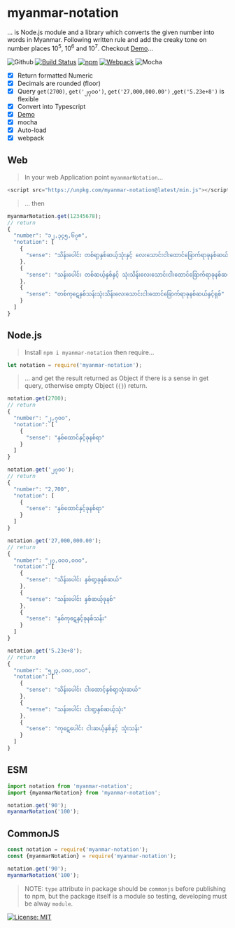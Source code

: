 # myanmar-notation

... is Node.js module and a library which converts the given number into words in Myanmar. Following written rule and add the creaky tone on number places 10<sup>5</sup>, 10<sup>6</sup> and 10<sup>7</sup>. Checkout [Demo][demo]...

![Github][workflows]
[![Build Status][travis-svg]][travis]
[![npm][npm-svg]][npm]
[![Webpack][webpack-check]][latest-min]
![Mocha][test-mocha]

- [x] Return formatted Numeric
- [x] Decimals are rounded (floor)
- [x] Query `get(2700)`, `get('၂၇၀၀')`, `get('27,000,000.00')` ,`get('5.23e+8')` is flexible
- [x] Convert into Typescript
- [x] [Demo][demo]
- [x] mocha
- [x] Auto-load
- [x] webpack

## Web

> In your web Application point `myanmarNotation`...

```js
<script src="https://unpkg.com/myanmar-notation@latest/min.js"></script>
```

> ... then

```js
myanmarNotation.get(12345678);
// return
{
  "number": "၁၂,၃၄၅,၆၇၈",
  "notation": [
    {
      "sense": "သိန်းပေါင်း တစ်ရာ့နှစ်ဆယ့်သုံးနှင့် လေးသောင်းငါးထောင်ခြောက်ရာခုနစ်ဆယ်နှင့်ရှစ်"
    },
    {
      "sense": "သန်းပေါင်း တစ်ဆယ့်နှစ်နှင့် သုံးသိန်းလေးသောင်းငါးထောင်ခြောက်ရာခုနစ်ဆယ်နှင့်ရှစ်"
    },
    {
      "sense": "တစ်ကု​ဋေ​နှစ်သန်းသုံးသိန်းလေးသောင်းငါးထောင်ခြောက်ရာခုနစ်ဆယ်နှင့်ရှစ်"
    }
  ]
}
```

## Node.js

> Install `npm i myanmar-notation` then require...

```js
let notation = require('myanmar-notation');
```

> ... and get the result returned as Object if there is a sense in get query, otherwise empty Object (`{}`) return.

```js
notation.get(2700);
// return
{
  "number": "၂,၇၀၀",
  "notation": [
    {
      "sense": "နှစ်ထောင်နှင့်ခုနစ်ရာ"
    }
  ]
}

notation.get('၂၇၀၀');
// return
{
  "number": "2,700",
  "notation": [
    {
      "sense": "နှစ်ထောင်နှင့်ခုနစ်ရာ"
    }
  ]
}

notation.get('27,000,000.00');
// return
{
  "number": "၂၇,၀၀၀,၀၀၀",
  "notation": [
    {
      "sense": "သိန်းပေါင်း နှစ်ရာ့ခုနစ်ဆယ်"
    },
    {
      "sense": "သန်းပေါင်း နှစ်ဆယ့်ခုနစ်"
    },
    {
      "sense": "နှစ်ကု​ဋေ​နှင့်ခုနစ်သန်း"
    }
  ]
}

notation.get('5.23e+8');
// return
{
  "number": "၅၂၃,၀၀၀,၀၀၀",
  "notation": [
    {
      "sense": "သိန်းပေါင်း ငါးထောင့်နှစ်ရာ့သုံးဆယ်"
    },
    {
      "sense": "သန်းပေါင်း ငါးရာ့နှစ်ဆယ့်သုံး"
    },
    {
      "sense": "ကု​ဋေ​ပေါင်း ငါးဆယ့်နှစ်နှင့် သုံးသန်း"
    }
  ]
}
```

## ESM

```js
import notation from 'myanmar-notation';
import {myanmarNotation} from 'myanmar-notation';

notation.get('90');
myanmarNotation('100');
```

## CommonJS

```js
const notation = require('myanmar-notation');
const {myanmarNotation} = require('myanmar-notation');

notation.get('90');
myanmarNotation('100');
```

> NOTE: `type` attribute in package should be `commonjs` before publishing to npm, but the package itself is a module so testing, developing must be alway `module`.

[![License: MIT][license]][license-url]

[demo]: https://khensolomon.github.io/myanmar-notation/
[workflows]: https://github.com/khensolomon/myanmar-notation/workflows/Node/badge.svg

[test-mocha]: https://img.shields.io/badge/test-mocha-green.svg?longCache=true
[webpack-check]: https://img.shields.io/badge/webpack-yes-green.svg?longCache=true
[latest-min]: https://unpkg.com/myanmar-notation@latest/min.js
[travis-svg]: https://travis-ci.com/khensolomon/myanmar-notation.svg
[travis]: https://travis-ci.com/khensolomon/myanmar-notation
[npm-svg]: https://img.shields.io/npm/dt/myanmar-notation.svg
[npm]: https://www.npmjs.com/package/myanmar-notation
[license]: https://img.shields.io/badge/License-MIT-brightgreen.svg?longCache=true&style=popout-square
[license-url]: https://opensource.org/licenses/MIT
